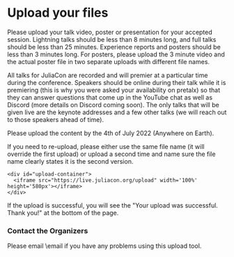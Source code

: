 # Upload your files

Please upload your talk video, poster or presentation for your accepted session.
Lightning talks should be less than 8 minutes long, and full talks should be less than 25 minutes.
Experience reports and posters should be less than 3 minutes long.
For posters, please upload the 3 minute video and the actual poster file in two separate uploads with different file names.

All talks for JuliaCon are recorded and will premier at a particular time during the conference. Speakers should be online during their talk while it is premiering (this is why you were asked your availability on pretalx) so that they can answer questions that come up in the YouTube chat as well as Discord (more details on Discord coming soon). The only talks that will be given live are the keynote addresses and a few other talks (we will reach out to those speakers ahead of time).

Please upload the content by the 4th of July 2022 (Anywhere on Earth).

If you need to re-upload, please either use the same file name (it will override the first upload) or upload a second time and name sure the file name clearly states it is the second version. 

~~~
<div id="upload-container">
  <iframe src="https://live.juliacon.org/upload" width='100%' height='580px'></iframe>
</div>
~~~

If the upload is successful, you will see the "Your upload was successful. Thank you!" at the bottom of the page.

### Contact the Organizers

Please email \email if you have any problems using this upload tool.
